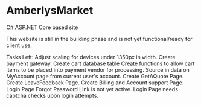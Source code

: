 # AmberlysMarket
C# ASP.NET Core based site

This website is still in the building phase and is not yet functional/ready for client use. 

Tasks Left: 
Adjust scaling for devices under 1350px in width. 
Create payment gateway. 
Create cart database table
Create functions to allow cart items to be placed into payment vendor for processing. 
Source in data on MyAccount page from current user's account. 
Create GetAQuote Page. 
Create LeaveFeedback Page. 
Create Billing and Account support Page. 
Login Page Forgot Password Link is not yet active. 
Login Page needs captcha checks upon login attempts. 
